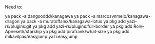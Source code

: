 Need to:

ya pack -a dangooddd/kanagawa
ya pack -a marcosvnmelo/kanagawa-dragon
ya pack -a muratoffalex/kanagawa-lotus
ya pkg add yazi-rs/plugins:git
ya pkg add yazi-rs/plugins:full-border
ya pkg add Rolv-Apneseth/starship
ya pkg add pirafrank/what-size
ya pkg add mikavilpas/easyjump.yazi:easyjump
